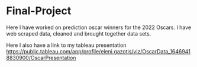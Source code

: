 # Final-Project

Here I have worked on prediction oscar winners for the 2022 Oscars. 
I have web scraped data, cleaned and brought together data sets. 

Here I also have a link to my tableau presentation https://public.tableau.com/app/profile/eleni.gazotis/viz/OscarData_16469418830900/OscarPresentation
